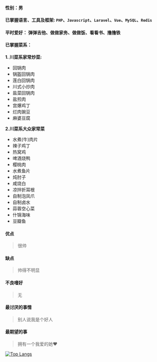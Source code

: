 #### 性别：男
#### 已掌握语言、工具及框架: `PHP`、`Javascript`、`Laravel`、`Vue`、`MySQL`、`Redis`
#### 平时爱好： 弹弹吉他、做做家务、做做饭、看看书、撸撸铁
#### 已掌握菜系：
**1. 川菜系家常炒菜:**
- 回锅肉
- 锅盔回锅肉
- 莲白回锅肉
- 川式小炒肉
- 盐菜回锅肉
- 盐煎肉
- 宫爆鸡丁
- 烂肉豌豆
- 麻婆豆腐

**2.川菜系大众家常菜**
- 水煮(牛)肉片
- 辣子鸡丁
- 热窝鸡
- 啤酒烧鸭
- 樱桃肉
- 水煮鱼片
- 炖肘子
- 咸烧白
- 凉拌折耳根
- 自制泡凤爪
- 自制卤水
- 蒜蓉空心菜
- 什锦海味
- 豆瓣鱼
#### 优点
> 很帅
#### 缺点
> 帅得不明显
#### 不良嗜好
> 无
#### 最讨厌的事情
> 别人说我是个好人
#### 最期望的事
> 拥有一个我爱的她❤️

[![Top Langs](https://github-readme-stats.vercel.app/api/top-langs/?username=xgbnl&layout=compact)](https://github.com/anuraghazra/github-readme-stats)
